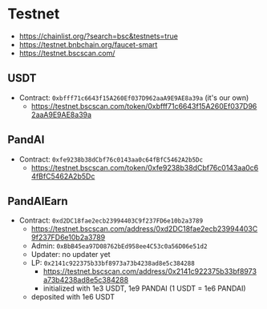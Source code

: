 # Testnet
- https://chainlist.org/?search=bsc&testnets=true
- https://testnet.bnbchain.org/faucet-smart
- https://testnet.bscscan.com/

## USDT
- Contract: `0xbfff71c6643f15A260Ef037D962aaA9E9AE8a39a` (it's our own)
  - https://testnet.bscscan.com/token/0xbfff71c6643f15A260Ef037D962aaA9E9AE8a39a

## PandAI
- Contract: `0xfe9238b38dCbf76c0143aa0c64fBfC5462A2b5Dc`
  - https://testnet.bscscan.com/token/0xfe9238b38dCbf76c0143aa0c64fBfC5462A2b5Dc

## PandAIEarn
- Contract: `0xd2DC18fae2ecb23994403C9f237FD6e10b2a3789`
  - https://testnet.bscscan.com/address/0xd2DC18fae2ecb23994403C9f237FD6e10b2a3789
  - Admin: `0xBbB45ea97D08762bEd958ee4C53c0a56D06e51d2`
  - Updater: no updater yet
  - LP: `0x2141c922375b33bf8973a73b4238ad8e5c384288`
    - https://testnet.bscscan.com/address/0x2141c922375b33bf8973a73b4238ad8e5c384288
    - initialized with 1e3 USDT, 1e9 PANDAI (1 USDT = 1e6 PANDAI)
  - deposited with 1e6 USDT